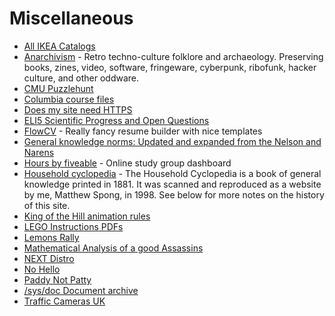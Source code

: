 # Miscellaneous
- [All IKEA Catalogs](https://ikeamuseum.com/sv/ikea-kataloger/)
- [Anarchivism](https://anarchivism.org/w/Main_Page) - Retro techno-culture folklore and archaeology. Preserving books, zines, video, software, fringeware, cyberpunk, ribofunk, hacker culture, and other oddware.
- [CMU Puzzlehunt](https://puzzlehunt.club.cc.cmu.edu/)
- [Columbia course files](http://www.columbia.edu/itc/)
- [Does my site need HTTPS](https://doesmysiteneedhttps.com/)
- [ELI5 Scientific Progress and Open Questions](https://docs.google.com/document/d/1WzvKBUPdUQpcpZSkQJfHE9SyRacaaVWPiOZPR9DkoKw/edit)
- [FlowCV](https://flowcv.io/) - Really fancy resume builder with nice templates
- [General knowledge norms: Updated and expanded from the Nelson and Narens](https://ehsankia.com/quiz/)
- [Hours by fiveable](https://hours.zone/) - Online study group dashboard
- [Household cyclopedia](https://mspong.org/household_cyclopedia/download.html) - The Household Cyclopedia is a book of general knowledge printed in 1881. It was scanned and reproduced as a website by me, Matthew Spong, in 1998. See below for more notes on the history of this site.
- [King of the Hill animation rules](https://imgur.com/a/PiJLk)
- [LEGO Instructions PDFs](https://www.lego.com/en-us/service/buildinginstructions/)
- [Lemons Rally](https://24hoursoflemons.com/lemons-rally/)
- [Mathematical Analysis of a good Assassins](https://zarvox.org/assassins/math.html)
- [NEXT Distro](https://nextdistro.org/)
- [No Hello](https://nohello.net/)
- [Paddy Not Patty](https://www.paddynotpatty.com/)
- [/sys/doc Document archive](https://doc.cat-v.org/)
- [Traffic Cameras UK](https://trafficcameras.uk/map/)
